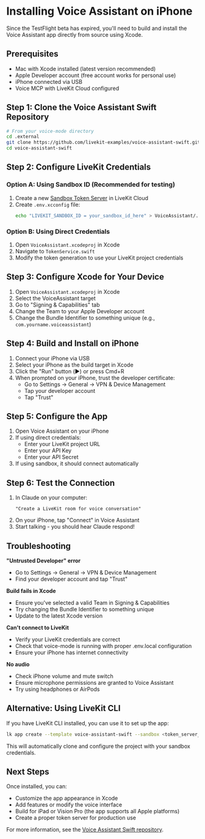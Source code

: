 # Installing Voice Assistant on iPhone

Since the TestFlight beta has expired, you'll need to build and install the Voice Assistant app directly from source using Xcode.

## Prerequisites

- Mac with Xcode installed (latest version recommended)
- Apple Developer account (free account works for personal use)
- iPhone connected via USB
- Voice MCP with LiveKit Cloud configured

## Step 1: Clone the Voice Assistant Swift Repository

```bash
# From your voice-mode directory
cd .external
git clone https://github.com/livekit-examples/voice-assistant-swift.git
cd voice-assistant-swift
```

## Step 2: Configure LiveKit Credentials

### Option A: Using Sandbox ID (Recommended for testing)
1. Create a new [Sandbox Token Server](https://cloud.livekit.io/projects/p_/sandbox/templates/token-server) in LiveKit Cloud
2. Create `.env.xcconfig` file:
   ```bash
   echo "LIVEKIT_SANDBOX_ID = your_sandbox_id_here" > VoiceAssistant/.env.xcconfig
   ```

### Option B: Using Direct Credentials
1. Open `VoiceAssistant.xcodeproj` in Xcode
2. Navigate to `TokenService.swift`
3. Modify the token generation to use your LiveKit project credentials

## Step 3: Configure Xcode for Your Device

1. Open `VoiceAssistant.xcodeproj` in Xcode
2. Select the VoiceAssistant target
3. Go to "Signing & Capabilities" tab
4. Change the Team to your Apple Developer account
5. Change the Bundle Identifier to something unique (e.g., `com.yourname.voiceassistant`)

## Step 4: Build and Install on iPhone

1. Connect your iPhone via USB
2. Select your iPhone as the build target in Xcode
3. Click the "Run" button (▶️) or press Cmd+R
4. When prompted on your iPhone, trust the developer certificate:
   - Go to Settings → General → VPN & Device Management
   - Tap your developer account
   - Tap "Trust"

## Step 5: Configure the App

1. Open Voice Assistant on your iPhone
2. If using direct credentials:
   - Enter your LiveKit project URL
   - Enter your API Key
   - Enter your API Secret
3. If using sandbox, it should connect automatically

## Step 6: Test the Connection

1. In Claude on your computer:
   ```
   "Create a LiveKit room for voice conversation"
   ```
2. On your iPhone, tap "Connect" in Voice Assistant
3. Start talking - you should hear Claude respond!

## Troubleshooting

**"Untrusted Developer" error**
- Go to Settings → General → VPN & Device Management
- Find your developer account and tap "Trust"

**Build fails in Xcode**
- Ensure you've selected a valid Team in Signing & Capabilities
- Try changing the Bundle Identifier to something unique
- Update to the latest Xcode version

**Can't connect to LiveKit**
- Verify your LiveKit credentials are correct
- Check that voice-mode is running with proper .env.local configuration
- Ensure your iPhone has internet connectivity

**No audio**
- Check iPhone volume and mute switch
- Ensure microphone permissions are granted to Voice Assistant
- Try using headphones or AirPods

## Alternative: Using LiveKit CLI

If you have LiveKit CLI installed, you can use it to set up the app:

```bash
lk app create --template voice-assistant-swift --sandbox <token_server_sandbox_id>
```

This will automatically clone and configure the project with your sandbox credentials.

## Next Steps

Once installed, you can:
- Customize the app appearance in Xcode
- Add features or modify the voice interface
- Build for iPad or Vision Pro (the app supports all Apple platforms)
- Create a proper token server for production use

For more information, see the [Voice Assistant Swift repository](https://github.com/livekit-examples/voice-assistant-swift).